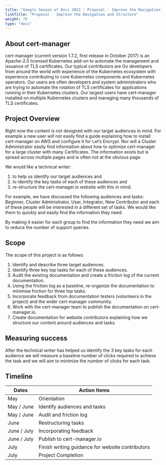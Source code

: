 ```yaml
---
title: "Google Season of Docs 2022 : Proposal - Improve the Navigation and Structure of the cert-manager Website"
linkTitle: "Proposal - Improve the Navigation and Structure"
weight: 70
type: "docs"
---
```


## About cert-manager

cert-manager (current version 1.7.2, first release in October 2017) is an Apache-2.0 licensed Kubernetes add-on to automate the management and issuance of TLS certificates.
Our typical contributors are Go developers from around the world with experience of the Kubernetes ecosystem with experience contributing to core Kubernetes components and Kubernetes operators.
Our users are often developers and system administrators who are trying to automate the rotation of TLS certificates for applications running in their Kubernetes clusters.
Our largest users have cert-manager installed on multiple Kubernetes clusters and managing many thousands of TLS certificates.

## Project Overview

Right now the content is not designed with our target audiences in mind.
For example a new user will not easily find a guide explaining how to install cert-manager on AWS and configure it for Let’s Encrypt.
Nor will a Cluster Administrator easily find information about how to optimize cert-manager for a large cluster with many Certificates.
The information exists but is spread across multiple pages and is often not at the obvious page.

We would like a technical writer:
1. to help us identify our target audiences and
2. to identify the key tasks of each of these audiences and
3. re-structure the cert-manager.io website with this in mind.

For example, we have discussed the following audiences and tasks: Beginner, Cluster Administrator, User, Integrator, New Contributor
and each of these people will be interested in a different set of tasks.
We would like them to quickly and easily find the information they need.

By making it easier for each group to find the information they need we aim to reduce the number of support queries.

## Scope

The scope of this project is as follows:

1. Identify and describe three target audiences.
2. Identify three key top tasks for each of these audiences.
3. Audit the existing documentation and create a friction log of the current documentation.
4. Using the friction log as a baseline, re-organize the documentation to minimise friction for three top tasks.
6. Incorporate feedback from documentation testers (volunteers in the project) and the wider cert-manager community.
7. Work with the cert-manager team to publish the documentation on cert-manager.io.
8. Create documentation for website contributors explaining how we structure our content around audiences and tasks.

## Measuring success

After the technical writer has helped us identify the 3 key tasks for each audience
we will measure a baseline number of clicks required to achieve the task and we will aim to minimize the number of clicks for each task.

## Timeline

| Dates       | Action Items                                     |
|-------------|--------------------------------------------------|
| May         | Orientation                                      |
| May / June  | Identify audiences and tasks                     |
| May / June  | Audit and friction log                           |
| June        | Restructuring tasks                              |
| June / July | Incorporating feedback                           |
| June / July | Publish to cert-manager.io                       |
| July        | Finish writing guidance for website contributors |
| July        | Project Completion                               |
